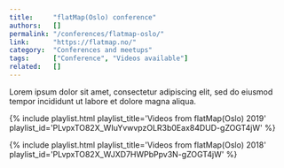 ```yaml
---
title:     "flatMap(Oslo) conference"
authors:   []
permalink: "/conferences/flatmap-oslo/"
link:      "https://flatmap.no/"
category:  "Conferences and meetups"
tags:      ["Conference", "Videos available"]
related:   []
---
```


Lorem ipsum dolor sit amet, consectetur adipiscing elit, sed do eiusmod tempor incididunt ut labore et dolore magna aliqua.

{% include playlist.html playlist_title='Videos from flatMap(Oslo) 2019' playlist_id='PLvpxTO82X_WIuYvwvpzOLR3b0Eax84DUD-gZOGT4jW' %}

{% include playlist.html playlist_title='Videos from flatMap(Oslo) 2018' playlist_id='PLvpxTO82X_WJXD7HWPbPpv3N-gZOGT4jW' %}
